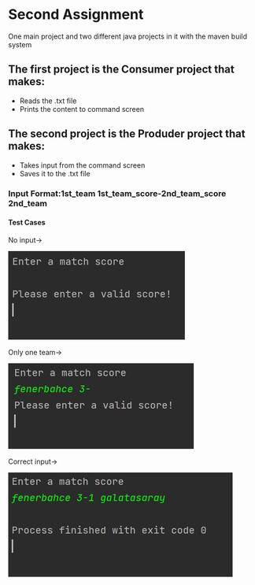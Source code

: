 # Second Assignment

One main project and two different java projects in it with the maven build system

## The first project is the Consumer project that makes:
- Reads the .txt file
- Prints the content to command screen

## The second project is the Produder project that makes:
- Takes input from the command screen 
- Saves it to the .txt file

### Input Format:1st_team 1st_team_score-2nd_team_score 2nd_team

#### Test Cases
No input->

![case1](Images/case1.PNG)

Only one team->

![case2](Images/case2.PNG)

Correct input->

![case3](Images/case3.PNG)

